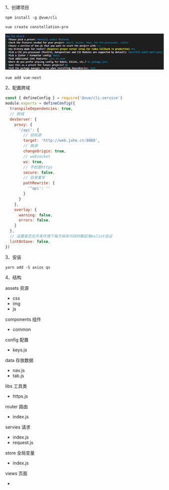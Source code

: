 1、创建项目

```VUE
npm install -g @vue/cli
```

```VUE
vue create constellation-pro
```

![image-20221010145701100](assets/image-20221010145701100.png)

```vue
vue add vue-next
```



2、配置跨域

```vue.config.js
const { defineConfig } = require('@vue/cli-service')
module.exports = defineConfig({
  transpileDependencies: true,
  // 跨域
  devServer: {
    proxy: {
      '/api': {
        // 目标源
        target: 'http://web.juhe.cn:8080',
        // 换源
        changeOrigin: true,
        // websocket
        ws: true,
        // 不检查https
        secure: false,
        // 目录重写
        pathRewrite: {
          '^api': ''
        }
      }
    },
    overlay: {
      warning: false,
      errors: false,
    }
  },
  // 设置是否在开发环境下每次保存代码时都启用eslint验证
  lintOnSave: false,
})
```



3、安装

```
yarn add -S axios qs
```



4、结构

assets 资源

- css
- img
- js

components 组件

- common

config 配置

- keys.js

data 存放数据

- nav.js
- tab.js

libs 工具类

- https.js

router 路由

- index.js

servies 请求

- index.js
- request.js

store 全局变量

- index.js

views 页面

- 

